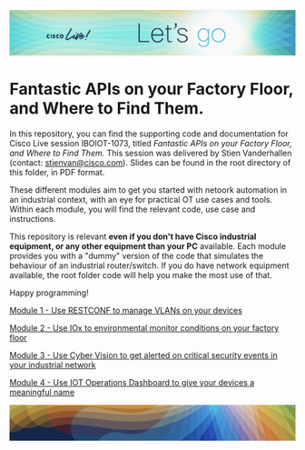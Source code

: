 ![Alt text](image-1.png)

# Fantastic APIs on your Factory Floor, and Where to Find Them.

In this repository, you can find the supporting code and documentation for Cisco Live session IBOIOT-1073, titled *Fantastic APIs on your Factory Floor, and Where to Find Them.* This session was delivered by Stien Vanderhallen (contact: stienvan@cisco.com). Slides can be found in the root directory of this folder, in PDF format.

These different modules aim to get you started with netoork automation in an industrial context, with an eye for practical OT use cases and tools. Within each module, you will find the relevant code, use case and instructions. 

This repository is relevant **even if you don't have Cisco industrial equipment, or any other equipment than your PC** available. Each module provides you with a "dummy" version of the code that simulates the behaviour of an industrial router/switch. If you do have network equipment available, the root folder code will help you make the most use of that.

Happy programming!

[Module 1 - Use RESTCONF to manage VLANs on your devices](01-restconf)

[Module 2 - Use IOx to environmental monitor conditions on your factory floor](02-iox)

[Module 3 - Use Cyber Vision to get alerted on critical security events in your industrial network](03-cybervision)

[Module 4 - Use IOT Operations Dashboard to give your devices a meaningful name](04-iotod)

![Alt text](image-2.png)
